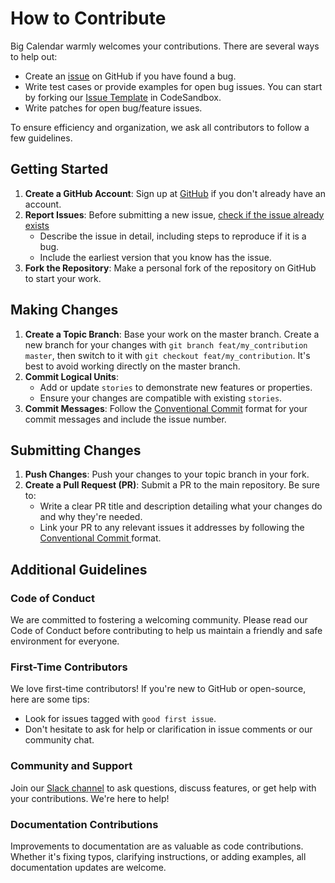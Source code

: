 # How to Contribute

Big Calendar warmly welcomes your contributions. There are several ways to help out:

- Create an [issue](https://github.com/jquense/react-big-calendar/issues) on GitHub if you have found a bug.
- Write test cases or provide examples for open bug issues. You can start by forking our [Issue Template](https://codesandbox.io/s/react-big-calendar-example-v9wdyd) in CodeSandbox.
- Write patches for open bug/feature issues.

To ensure efficiency and organization, we ask all contributors to follow a few guidelines.

## Getting Started

1. **Create a GitHub Account**: Sign up at [GitHub](https://github.com/signup/free) if you don't already have an account.
2. **Report Issues**: Before submitting a new issue, [check if the issue already exists](https://github.com/jquense/react-big-calendar/issues)
   - Describe the issue in detail, including steps to reproduce if it is a bug.
   - Include the earliest version that you know has the issue.
3. **Fork the Repository**: Make a personal fork of the repository on GitHub to start your work.

## Making Changes

1. **Create a Topic Branch**: Base your work on the master branch. Create a new branch for your changes with `git branch feat/my_contribution master`, then switch to it with `git checkout feat/my_contribution`. It's best to avoid working directly on the master branch.
2. **Commit Logical Units**:
   - Add or update `stories` to demonstrate new features or properties.
   - Ensure your changes are compatible with existing `stories`.
3. **Commit Messages**: Follow the [Conventional Commit](https://www.conventionalcommits.org/en/v1.0.0/) format for your commit messages and include the issue number.

## Submitting Changes

1. **Push Changes**: Push your changes to your topic branch in your fork.
2. **Create a Pull Request (PR)**: Submit a PR to the main repository. Be sure to:
   - Write a clear PR title and description detailing what your changes do and why they're needed.
   - Link your PR to any relevant issues it addresses by following the [Conventional Commit ](https://www.conventionalcommits.org/en/v1.0.0/) format.

## Additional Guidelines

### Code of Conduct

We are committed to fostering a welcoming community. Please read our Code of Conduct before contributing to help us maintain a friendly and safe environment for everyone.

### First-Time Contributors

We love first-time contributors! If you're new to GitHub or open-source, here are some tips:
- Look for issues tagged with `good first issue`.
- Don't hesitate to ask for help or clarification in issue comments or our community chat.

### Community and Support

Join our [Slack channel](https://join.slack.com/t/bigcalendar/shared_invite/zt-2cerpqegz-mGzcbm7LxYLFPjcTa0gLgw) to ask questions, discuss features, or get help with your contributions. We're here to help!

### Documentation Contributions

Improvements to documentation are as valuable as code contributions. Whether it's fixing typos, clarifying instructions, or adding examples, all documentation updates are welcome.
